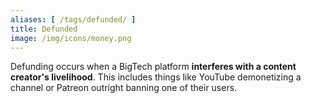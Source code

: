 ```yaml
---
aliases: [ /tags/defunded/ ]
title: Defunded
image: /img/icons/money.png
---
```


Defunding occurs when a BigTech platform **interferes with a content creator's
livelihood**. This includes things like YouTube demonetizing a channel or
Patreon outright banning one of their users.
